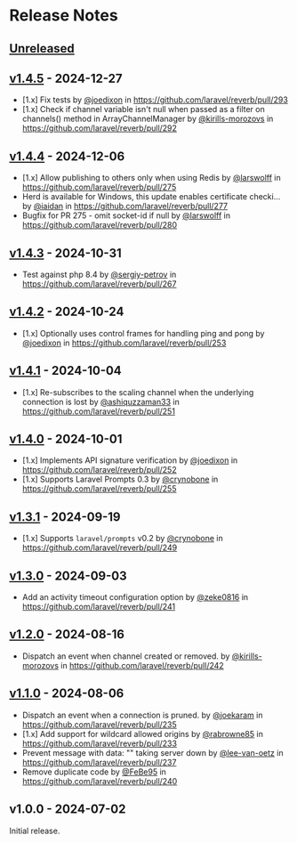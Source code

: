 # Release Notes

## [Unreleased](https://github.com/laravel/reverb/compare/v1.4.5...main)

## [v1.4.5](https://github.com/laravel/reverb/compare/v1.4.4...v1.4.5) - 2024-12-27

* [1.x] Fix tests by [@joedixon](https://github.com/joedixon) in https://github.com/laravel/reverb/pull/293
* [1.x] Check if channel variable isn't null when passed as a filter on channels() method in ArrayChannelManager by [@kirills-morozovs](https://github.com/kirills-morozovs) in https://github.com/laravel/reverb/pull/292

## [v1.4.4](https://github.com/laravel/reverb/compare/v1.4.3...v1.4.4) - 2024-12-06

* [1.x] Allow publishing to others only when using Redis by [@larswolff](https://github.com/larswolff) in https://github.com/laravel/reverb/pull/275
* Herd is available for Windows, this update enables certificate checki… by [@iaidan](https://github.com/iaidan) in https://github.com/laravel/reverb/pull/277
* Bugfix for PR 275 - omit socket-id if null by [@larswolff](https://github.com/larswolff) in https://github.com/laravel/reverb/pull/280

## [v1.4.3](https://github.com/laravel/reverb/compare/v1.4.2...v1.4.3) - 2024-10-31

* Test against php 8.4 by [@sergiy-petrov](https://github.com/sergiy-petrov) in https://github.com/laravel/reverb/pull/267

## [v1.4.2](https://github.com/laravel/reverb/compare/v1.4.1...v1.4.2) - 2024-10-24

* [1.x] Optionally uses control frames for handling ping and pong by [@joedixon](https://github.com/joedixon) in https://github.com/laravel/reverb/pull/253

## [v1.4.1](https://github.com/laravel/reverb/compare/v1.4.0...v1.4.1) - 2024-10-04

* [1.x] Re-subscribes to the scaling channel when the underlying connection is lost by [@ashiquzzaman33](https://github.com/ashiquzzaman33) in https://github.com/laravel/reverb/pull/251

## [v1.4.0](https://github.com/laravel/reverb/compare/v1.3.1...v1.4.0) - 2024-10-01

* [1.x] Implements API signature verification by [@joedixon](https://github.com/joedixon) in https://github.com/laravel/reverb/pull/252
* [1.x] Supports Laravel Prompts 0.3 by [@crynobone](https://github.com/crynobone) in https://github.com/laravel/reverb/pull/255

## [v1.3.1](https://github.com/laravel/reverb/compare/v1.3.0...v1.3.1) - 2024-09-19

* [1.x] Supports `laravel/prompts` v0.2 by [@crynobone](https://github.com/crynobone) in https://github.com/laravel/reverb/pull/249

## [v1.3.0](https://github.com/laravel/reverb/compare/v1.2.0...v1.3.0) - 2024-09-03

* Add an activity timeout configuration option by [@zeke0816](https://github.com/zeke0816) in https://github.com/laravel/reverb/pull/241

## [v1.2.0](https://github.com/laravel/reverb/compare/v1.1.0...v1.2.0) - 2024-08-16

* Dispatch an event when channel created or removed. by [@kirills-morozovs](https://github.com/kirills-morozovs) in https://github.com/laravel/reverb/pull/242

## [v1.1.0](https://github.com/laravel/reverb/compare/v1.0.0...v1.1.0) - 2024-08-06

* Dispatch an event when a connection is pruned. by [@joekaram](https://github.com/joekaram) in https://github.com/laravel/reverb/pull/235
* [1.x] Add support for wildcard allowed origins by [@rabrowne85](https://github.com/rabrowne85) in https://github.com/laravel/reverb/pull/233
* Prevent message with data: "" taking server down by [@lee-van-oetz](https://github.com/lee-van-oetz) in https://github.com/laravel/reverb/pull/237
* Remove duplicate code by [@FeBe95](https://github.com/FeBe95) in https://github.com/laravel/reverb/pull/240

## v1.0.0 - 2024-07-02

Initial release.
